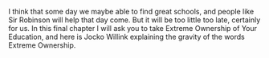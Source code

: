 I think that some day we maybe able to find great schools, and people like
Sir Robinson will help that day come. But it will be too little too late,
certainly for us. In this final chapter I will ask you to take Extreme
Ownership of Your Education, and here is Jocko Willink explaining the
gravity of the words Extreme Ownership.